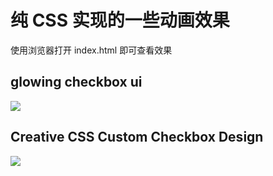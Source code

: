
# 纯 CSS 实现的一些动画效果

使用浏览器打开 index.html 即可查看效果

## glowing checkbox ui
![](https://gitee.com/cym2050/picture-bed/raw/master/img/GIF%202020-10-11%2011-40-56.gif)

## Creative CSS Custom Checkbox Design
![](https://gitee.com/cym2050/picture-bed/raw/master/img/GIF%202020-10-12%2022-32-26.gif)
